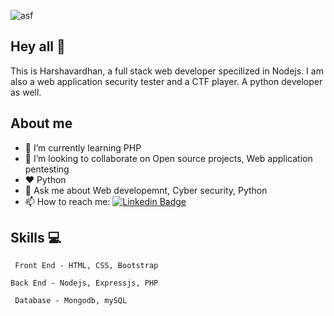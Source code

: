 ![asf](https://user-images.githubusercontent.com/48166328/87433509-02119980-c607-11ea-8285-f1136a57d3d2.gif)
## Hey all :wave:
This is Harshavardhan, a full stack web developer specilized in Nodejs. I am also a web application security tester and a CTF player. A python developer as well.

## About me
- 🌱 I’m currently learning PHP
- :two_men_holding_hands: I’m looking to collaborate on Open source projects, Web application pentesting
- :hearts: Python
- 💬 Ask me about Web developemnt, Cyber security, Python
- 📫 How to reach me: [![Linkedin Badge](https://img.shields.io/badge/-LinkedIn-blue?style=flat-square&logo=Linkedin&logoColor=white&link=https://www.linkedin.com/in/harshareddy794/)](https://www.linkedin.com/in/harshareddy794/)

## Skills :computer:
``` Front End - HTML, CSS, Bootstrap```

``` Back End - Nodejs, Expressjs, PHP ```

``` Database - Mongodb, mySQL```



